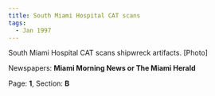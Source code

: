 ```yaml
---  
title: South Miami Hospital CAT scans  
tags:  
  - Jan 1997  
---  
```

  
South Miami Hospital CAT scans shipwreck artifacts. [Photo]  
  
Newspapers: **Miami Morning News or The Miami Herald**  
  
Page: **1**, Section: **B** 
